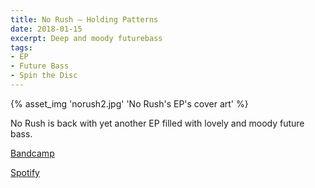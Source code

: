 ```yaml
---
title: No Rush — Holding Patterns
date: 2018-01-15
excerpt: Deep and moody futurebass
tags:
- EP
- Future Bass
- Spin the Disc
---
```


{% asset_img 'norush2.jpg' 'No Rush's EP's cover art' %}

No Rush is back with yet another EP filled with lovely and moody future bass.

[Bandcamp](https://spinthedisc.bandcamp.com/album/no-rush-holding-patterns)

[Spotify](https://open.spotify.com/album/0BLNVprOxISJhxKb5HKgkg)